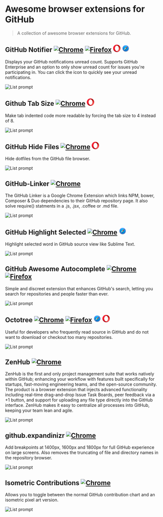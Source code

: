 # Awesome browser extensions for GitHub

> A collection of awesome browser extensions for GitHub. 



## GitHub Notifier [![Chrome][chrome]](https://chrome.google.com/webstore/detail/github-notifier/lmjdlojahmbbcodnpecnjnmlddbkjhnn) [![Firefox][firefox]](https://addons.mozilla.org/en-US/firefox/addon/github-notifier/) [![Opera][opera]](https://addons.opera.com/en/extensions/details/github-notifier/) [![Safari][safari]](https://github.com/sindresorhus/github-notifier-safari/releases)

Displays your GitHub notifications unread count. Supports GitHub Enterprise and an option to only show unread count for issues you're participating in. You can click the icon to quickly see your unread notifications.

![List prompt](https://dl.dropboxusercontent.com/s/c7egcrhq1wvff5r/github-notifier.jpg)



## Github Tab Size [![Chrome][chrome]](https://chrome.google.com/webstore/detail/github-tab-size/ofjbgncegkdemndciafljngjbdpfmbkn) [![Opera][opera]](https://addons.opera.com/en/extensions/details/github-tab-size/)

Make tab indented code more readable by forcing the tab size to 4 instead of 8.

![List prompt](https://dl.dropboxusercontent.com/s/srd0ik8tbpjzi0v/github-tab-size.jpg)



## GitHub Hide Files [![Chrome][chrome]](https://chrome.google.com/webstore/detail/github-hide-files/lpnakhpaodhdkleejaehlapdhbgjbddp) [![Opera][opera]](https://addons.opera.com/en/extensions/details/github-hide-files/)

Hide dotfiles from the GitHub file browser.

![List prompt](https://dl.dropboxusercontent.com/s/80jpb795dckfel7/github-hide-files.jpg)



## GitHub-Linker [![Chrome][chrome]](https://chrome.google.com/webstore/detail/github-linker/jlmafbaeoofdegohdhinkhilhclaklkp)

The GitHub Linker is a Google Chrome Extension which links NPM, bower, Composer & Duo dependencies to their GitHub repository page. It also solve require() statments in a .js, .jsx, .coffee or .md file.

![List prompt](https://dl.dropboxusercontent.com/s/wl0s1rishc4e8lu/github-linker.jpg)



## GitHub Highlight Selected [![Chrome][chrome]](https://chrome.google.com/webstore/detail/github-highlight-selected/lhiklbgjcblimmjjflobpncgihagcmbj) [![Safari][safari]](https://github.com/Nuclides/github-highlight-selected)

Highlight selected word in GitHub source view like Sublime Text.

![List prompt](https://dl.dropboxusercontent.com/s/2un7ezpdipunn70/github-highlight-selected.jpg)



## GitHub Awesome Autocomplete [![Chrome][chrome]](https://chrome.google.com/webstore/detail/github-awesome-autocomple/djkfdjpoelphhdclfjhnffmnlnoknfnd) [![Firefox][firefox]](https://addons.mozilla.org/en-US/firefox/addon/github-awesome-autocomplete/)

Simple and discreet extension that enhances GitHub's search, letting you search for repositories and people faster than ever.

![List prompt](https://dl.dropboxusercontent.com/s/zg3cblx3q8fhbkl/github-awesome-autocomplete.jpg)



## Octotree [![Chrome][chrome]](https://chrome.google.com/webstore/detail/octotree/bkhaagjahfmjljalopjnoealnfndnagc) [![Firefox][firefox]](https://addons.mozilla.org/en-US/firefox/addon/octotree/) [![Safari][safari]](https://github.com/buunguyen/octotree/#install-on-safari-and-opera) [![Opera][opera]](https://github.com/buunguyen/octotree/#install-on-safari-and-opera)

Useful for developers who frequently read source in GitHub and do not want to download or checkout too many repositories. 

![List prompt](https://dl.dropboxusercontent.com/s/87zbki7vvkucphr/octotree.jpg)



## ZenHub [![Chrome][chrome]](https://chrome.google.com/webstore/detail/zenhub-for-github/ogcgkffhplmphkaahpmffcafajaocjbd)

ZenHub is the first and only project management suite that works natively within GitHub; enhancing your workflow with features built specifically for startups, fast-moving engineering teams, and the open-source community. The product is a browser extension that injects advanced functionality including real-time drag-and-drop Issue Task Boards, peer feedback via a +1 button, and support for uploading any file type directly into the GitHub interface. ZenHub makes it easy to centralize all processes into GitHub, keeping your team lean and agile.

![List prompt](https://dl.dropboxusercontent.com/s/yosmyg8zsl5tyc5/zenhub.jpg)



## github.expandinizr [![Chrome][chrome]](https://chrome.google.com/webstore/detail/githubexpandinizr/cbehdjjcilgnejbpnjhobkiiggkedfib)

Add breakpoints at 1400px, 1600px and 1800px for full GitHub experience on large screens. Also removes the truncating of file and directory names in the repository browser.

![List prompt](https://dl.dropboxusercontent.com/s/7e9g9g0l445j90m/github-expandinizr.jpg)



## Isometric Contributions [![Chrome][chrome]](https://chrome.google.com/webstore/detail/isometric-contributions/mjoedlfflcchnleknnceiplgaeoegien) 

Allows you to toggle between the normal GitHub contribution chart and an isometric pixel art version.

![List prompt](https://dl.dropboxusercontent.com/s/kc1qxqitixx0hfp/isometric-contributions.jpg)


[firefox]: https://raw.githubusercontent.com/alrra/browser-logos/master/firefox/firefox_24x24.png
[safari]: https://raw.githubusercontent.com/alrra/browser-logos/master/safari/safari_24x24.png
[chrome]: https://raw.githubusercontent.com/alrra/browser-logos/master/chrome/chrome_24x24.png
[opera]: https://raw.githubusercontent.com/alrra/browser-logos/master/opera/opera_24x24.png
